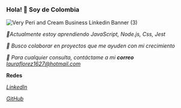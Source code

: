 ### Hola! 👋 Soy de Colombia


![Very Peri and Cream Business Linkedin Banner (3)](https://user-images.githubusercontent.com/121992038/236929722-e20916eb-d098-4cc1-96b1-929a2072849c.png)

*🌱Actualmente estoy aprendiendo JavaScript, Node.js, Css, Jest*

*👯 Busco colaborar en proyectos que me ayuden con mi crecimiento*

*📩 Para cualquier consulta, contáctame a mi ***correo*** lauraflorez1627@hotmail.com*

 **Redes**

 *[ LinkedIn ](https://www.linkedin.com/in/laura-fl%C3%B3rez/)*
 
 *[ GitHub ](https://github.com/lauraflorezt)*




